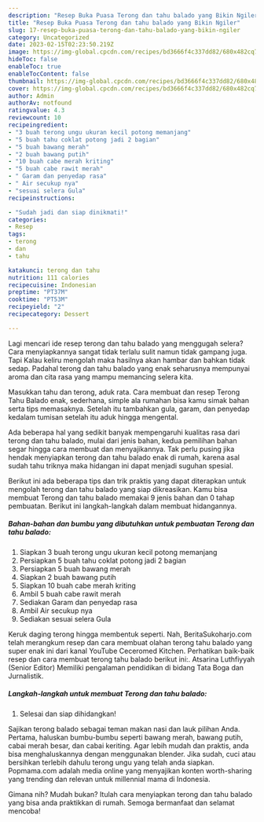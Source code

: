 ```yaml
---
description: "Resep Buka Puasa Terong dan tahu balado yang Bikin Ngiler"
title: "Resep Buka Puasa Terong dan tahu balado yang Bikin Ngiler"
slug: 17-resep-buka-puasa-terong-dan-tahu-balado-yang-bikin-ngiler
category: Uncategorized
date: 2023-02-15T02:23:50.219Z
image: https://img-global.cpcdn.com/recipes/bd3666f4c337dd82/680x482cq70/terong-dan-tahu-balado-foto-resep-utama.jpg
hideToc: false
enableToc: true
enableTocContent: false
thumbnail: https://img-global.cpcdn.com/recipes/bd3666f4c337dd82/680x482cq70/terong-dan-tahu-balado-foto-resep-utama.jpg
cover: https://img-global.cpcdn.com/recipes/bd3666f4c337dd82/680x482cq70/terong-dan-tahu-balado-foto-resep-utama.jpg
author: Admin
authorAv: notfound
ratingvalue: 4.3
reviewcount: 10
recipeingredient:
- "3 buah terong ungu ukuran kecil potong memanjang"
- "5 buah tahu coklat potong jadi 2 bagian"
- "5 buah bawang merah"
- "2 buah bawang putih"
- "10 buah cabe merah kriting"
- "5 buah cabe rawit merah"
- " Garam dan penyedap rasa"
- " Air secukup nya"
- "sesuai selera Gula"
recipeinstructions:

- "Sudah jadi dan siap dinikmati!"
categories:
- Resep
tags:
- terong
- dan
- tahu

katakunci: terong dan tahu 
nutrition: 111 calories
recipecuisine: Indonesian
preptime: "PT37M"
cooktime: "PT53M"
recipeyield: "2"
recipecategory: Dessert

---
```



Lagi mencari ide resep terong dan tahu balado yang menggugah selera? Cara menyiapkannya sangat tidak terlalu sulit namun tidak gampang juga. Tapi Kalau keliru mengolah maka hasilnya akan hambar dan bahkan tidak sedap. Padahal terong dan tahu balado yang enak seharusnya mempunyai aroma dan cita rasa yang mampu memancing selera kita.


Masukkan tahu dan terong, aduk rata. Cara membuat dan resep Terong Tahu Balado enak, sederhana, simple ala rumahan bisa kamu simak bahan serta tips memasaknya. Setelah itu tambahkan gula, garam, dan penyedap kedalam tumisan setelah itu aduk hingga mengental.

Ada beberapa hal yang sedikit banyak mempengaruhi kualitas rasa dari terong dan tahu balado, mulai dari jenis bahan, kedua pemilihan bahan segar hingga cara membuat dan menyajikannya. Tak perlu pusing jika hendak menyiapkan terong dan tahu balado enak di rumah, karena asal sudah tahu triknya maka hidangan ini dapat menjadi suguhan spesial.


Berikut ini ada beberapa tips dan trik praktis yang dapat diterapkan untuk mengolah terong dan tahu balado yang siap dikreasikan. Kamu bisa membuat Terong dan tahu balado memakai 9 jenis bahan dan 0 tahap pembuatan. Berikut ini langkah-langkah dalam membuat hidangannya.

<!--inarticleads1-->

##### Bahan-bahan dan bumbu yang dibutuhkan untuk pembuatan Terong dan tahu balado:

1. Siapkan 3 buah terong ungu ukuran kecil potong memanjang
1. Persiapkan 5 buah tahu coklat potong jadi 2 bagian
1. Persiapkan 5 buah bawang merah
1. Siapkan 2 buah bawang putih
1. Siapkan 10 buah cabe merah kriting
1. Ambil 5 buah cabe rawit merah
1. Sediakan  Garam dan penyedap rasa
1. Ambil  Air secukup nya
1. Sediakan sesuai selera Gula


Keruk daging terong hingga membentuk seperti. Nah, BeritaSukoharjo.com telah merangkum resep dan cara membuat olahan terong tahu balado yang super enak ini dari kanal YouTube Ceceromed Kitchen. Perhatikan baik-baik resep dan cara membuat terong tahu balado berikut ini:. Atsarina Luthfiyyah (Senior Editor) Memiliki pengalaman pendidikan di bidang Tata Boga dan Jurnalistik. 

<!--inarticleads2-->

##### Langkah-langkah untuk membuat Terong dan tahu balado:


1. Selesai dan siap dihidangkan!

Sajikan terong balado sebagai teman makan nasi dan lauk pilihan Anda. Pertama, haluskan bumbu-bumbu seperti bawang merah, bawang putih, cabai merah besar, dan cabai keriting. Agar lebih mudah dan praktis, anda bisa menghaluskannya dengan menggunakan blender. Jika sudah, cuci atau bersihkan terlebih dahulu terong ungu yang telah anda siapkan. Popmama.com adalah media online yang menyajikan konten worth-sharing yang trending dan relevan untuk millennial mama di Indonesia. 

Gimana nih? Mudah bukan? Itulah cara menyiapkan terong dan tahu balado yang bisa anda praktikkan di rumah. Semoga bermanfaat dan selamat mencoba!
